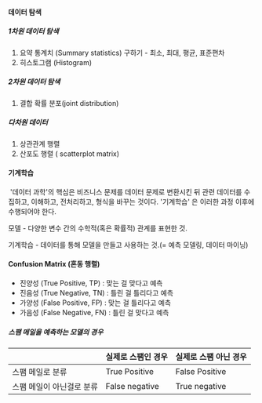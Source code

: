 #### 데이터 탐색

##### 1차원 데이터 탐색

1. 요약 통계치 (Summary statistics) 구하기 - 최소, 최대, 평균, 표준편차
2. 히스토그램 (Histogram)

##### 2차원 데이터 탐색

1. 결합 확률 분포(joint distribution)

##### 다차원 데이터

1. 상관관계 행렬
2. 산포도 행렬 ( scatterplot matrix)



#### 기계학습

​	'데이터 과학'의 핵심은 비즈니스 문제를 데이터 문제로 변환시킨 뒤 관련 데이터를 수집하고, 이해하고, 전처리하고, 형식을 바꾸는 것이다. '기계학습' 은 이러한 과정 이후에 수행되어야 한다.

모델 - 다양한 변수 간의 수학적(혹은 확률적) 관계를 표현한 것.

기계학습 - 데이터를 통해 모델을 만들고 사용하는 것.(= 예측 모델링, 데이터 마이닝)



#### Confusion Matrix (혼동 행렬)

- 진양성 (True Positive, TP) : 맞는 걸 맞다고 예측
- 진음성 (True Negative, TN) : 틀린 걸 틀리다고 예측
- 가양성 (False Positive, FP) : 맞는 걸 틀리다고 예측
- 가음성 (False Negative, FN) : 틀린 걸 맞다고 예측

##### 스팸 메일을 예측하는 모델의 경우

|                           | 실제로 스팸인 경우 | 실제로 스팸 아닌 경우 |
| ------------------------- | ------------------ | --------------------- |
| 스팸 메일로 분류          | True Positive      | False Positive        |
| 스팸 메일이 아닌걸로 분류 | False negative     | True negative         |

